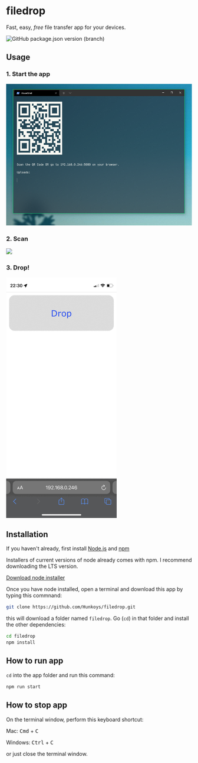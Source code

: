 # filedrop

Fast, easy, _free_ file transfer app for your devices.

![GitHub package.json version (branch)](https://img.shields.io/github/package-json/v/hunkoys/filedrop/master?label=version)

## Usage

### 1. Start the app

<img src="https://raw.githubusercontent.com/hunkoys/filedrop/master/docs/images/app.png" width="600">

### 2. Scan

<img src="https://raw.githubusercontent.com/hunkoys/filedrop/master/docs/images/qr-scan.png" width="300">

### 3. Drop!

<img src="https://raw.githubusercontent.com/hunkoys/filedrop/master/docs/images/mobile-ui.gif" width="300">

## Installation

If you haven't already, first install [Node.js](https://nodejs.org/en/) and [npm](https://www.npmjs.com/)

Installers of current versions of node already comes with npm. I recommend downloading the LTS version.

[Download node installer](https://nodejs.org/en/download/)

Once you have node installed, open a terminal and download this app by typing this commnand:

```bash
git clone https://github.com/Hunkoys/filedrop.git
```

this will download a folder named `filedrop`. Go (`cd`) in that folder and install the other dependencies:

```bash
cd filedrop
npm install
```

## How to run app

`cd` into the app folder and run this command:

```bash
npm run start
```

## How to stop app

On the terminal window, perform this keyboard shortcut:

Mac: <kbd>Cmd</kbd> + <kbd>C</kbd>

Windows: <kbd>Ctrl</kbd> + <kbd>C</kbd>

or just close the terminal window.
